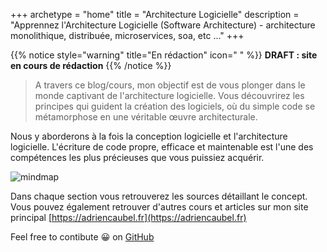 +++
archetype = "home"
title = "Architecture Logicielle"
description = "Apprennez l'Architecture Logicielle (Software Architecture) - architecture monolithique, distribuée, microservices, soa, etc ..."
+++

{{% notice style="warning" title="En rédaction" icon=" " %}}
**DRAFT : site en cours de rédaction**
{{% /notice %}}


> A travers ce blog/cours, mon objectif est de vous plonger dans le monde captivant de l'architecture logicielle. Vous découvrirez les principes qui guident la création des logiciels, où du simple code se métamorphose en une véritable œuvre architecturale.


Nous y aborderons à la fois la conception logicielle et l'architecture logicielle. L'écriture de code propre, efficace et maintenable est l'une des compétences les plus précieuses que vous puissiez acquérir.

![mindmap](/images/mindmap.svg)

Dans chaque section vous retrouverez les sources détaillant le concept.
Vous pouvez également retrouver d'autres cours et articles sur mon site principal
[https://adriencaubel.fr](https://adriencaubel.fr)


Feel free to contibute 😀 on [GitHub](https://github.com/adrien1212/livre_architectures_relearn)
